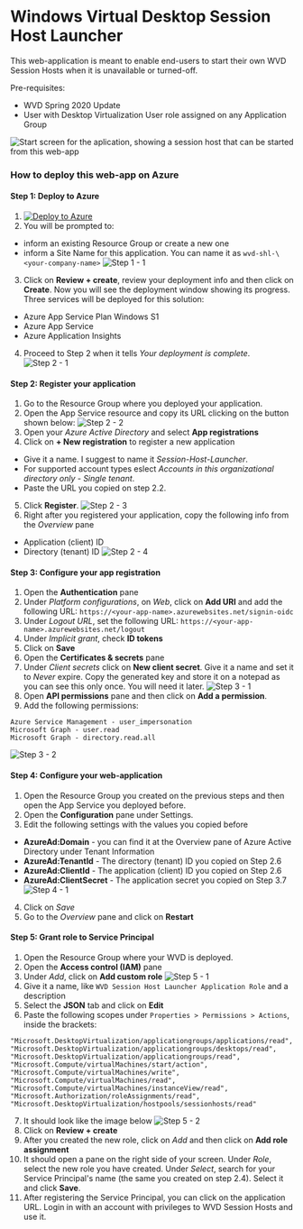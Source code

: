 # Windows Virtual Desktop Session Host Launcher
This web-application is meant to enable end-users to start their own WVD Session Hosts when it is unavailable or turned-off.

Pre-requisites:
* WVD Spring 2020 Update
* User with Desktop Virtualization User role assigned on any Application Group

 ![Start screen for the aplication, showing a session host that can be started from this web-app](Images/application-usage.jpg)

### How to deploy this web-app on Azure

#### Step 1: Deploy to Azure
1) [![Deploy to Azure](https://aka.ms/deploytoazurebutton)](https://portal.azure.com/#create/Microsoft.Template/uri/https%3A%2F%2Fraw.githubusercontent.com%2Fenstepgabriel%2FIX5q19WnW7%2Fmaster%2Fdeploy%2FdeploymentTemplate.json)
2) You will be prompted to:
- inform an existing Resource Group or create a new one 
- inform a Site Name for this application. You can name it as ```wvd-shl-\<your-company-name>```
 ![Step 1 - 1](Images/step-01-01.jpg)
3) Click on **Review + create**, review your deployment info and then click on **Create**.
Now you will see the deployment window showing its progress.
Three services will be deployed for this solution:
- Azure App Service Plan Windows S1
- Azure App Service
- Azure Application Insights

4) Proceed to Step 2 when it tells *Your deployment is complete*.
 ![Step 2 - 1](Images/step-02-01.jpg)
#### Step 2: Register your application
1) Go to the Resource Group where you deployed your application.
2) Open the App Service resource and copy its URL clicking on the button shown below:
 ![Step 2 - 2](Images/step-02-02.jpg)
3) Open your *Azure Active Directory* and select **App registrations**
4) Click on **+ New registration** to register a new application
- Give it a name. I suggest to name it *Session-Host-Launcher*.
- For supported account types eslect *Accounts in this organizational directory only - Single tenant*.
- Paste the URL you copied on step 2.2. 
5) Click **Register**.
 ![Step 2 - 3](Images/step-02-03.jpg)
6) Right after you registered your application, copy the following info from the *Overview* pane
- Application (client) ID
- Directory (tenant) ID
 ![Step 2 - 4](Images/step-02-04.jpg)

#### Step 3: Configure your app registration
1) Open the **Authentication** pane
2) Under *Platform configurations*, on *Web*, click on **Add URI** and add the following URL: ```https://<your-app-name>.azurewebsites.net/signin-oidc```
3) Under *Logout URL*, set the following URL: ```https://<your-app-name>.azurewebsites.net/logout```
4) Under *Implicit grant*, check **ID tokens**
5) Click on **Save**
6) Open the **Certificates & secrets** pane
7) Under *Client secrets* click on **New client secret**. Give it a name and set it to *Never* expire. Copy the generated key and store it on a notepad as you can see this only once. You will need it later.
 ![Step 3 - 1](Images/step-03-01.jpg)
8) Open **API permissions** pane and then click on **Add a permission**.
9) Add the following permissions:
```
Azure Service Management - user_impersonation
Microsoft Graph - user.read
Microsoft Graph - directory.read.all
```
 ![Step 3 - 2](Images/step-03-02.jpg)

#### Step 4: Configure your web-application
1) Open the Resource Group you created on the previous steps and then open the App Service you deployed before.
2) Open the **Configuration** pane under Settings.
3) Edit the following settings with the values you copied before
- **AzureAd:Domain** - you can find it at the Overview pane of Azure Active Directory under Tenant Information
- **AzureAd:TenantId** - The directory (tenant) ID you copied on Step 2.6
- **AzureAd:ClientId** - The application (client) ID you copied on Step 2.6
- **AzureAd:ClientSecret** - The application secret you copied on Step 3.7
 ![Step 4 - 1](Images/step-04-01.jpg)
4) Click on *Save*
5) Go to the *Overview* pane and click on **Restart**
#### Step 5: Grant role to Service Principal
1) Open the Resource Group where your WVD is deployed.
2) Open the **Access control (IAM)** pane
3) Under *Add*, click on **Add custom role**
 ![Step 5 - 1](Images/step-05-01.jpg)
4) Give it a name, like ```WVD Session Host Launcher Application Role``` and a description
5) Select the **JSON** tab and click on **Edit**
6) Paste the following scopes under ```Properties > Permissions > Actions```, inside the brackets:
```
"Microsoft.DesktopVirtualization/applicationgroups/applications/read",
"Microsoft.DesktopVirtualization/applicationgroups/desktops/read",
"Microsoft.DesktopVirtualization/applicationgroups/read",
"Microsoft.Compute/virtualMachines/start/action",
"Microsoft.Compute/virtualMachines/write",
"Microsoft.Compute/virtualMachines/read",
"Microsoft.Compute/virtualMachines/instanceView/read",
"Microsoft.Authorization/roleAssignments/read",
"Microsoft.DesktopVirtualization/hostpools/sessionhosts/read"
```
7) It should look like the image below
 ![Step 5 - 2](Images/step-05-02.jpg)
8) Click on **Review + create**
9) After you created the new role, click on *Add* and then click on **Add role assignment**
10) It should open a pane on the right side of your screen. Under *Role*, select the new role you have created. Under *Select*, search for your Service Principal's name (the same you created on step 2.4). Select it and click **Save**.
11) After registering the Service Principal, you can click on the application URL. Login in with an account with privileges to WVD Session Hosts and use it.